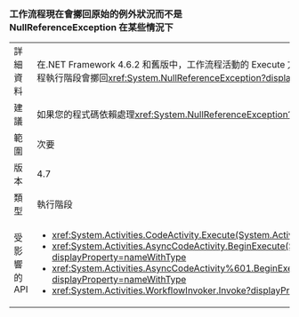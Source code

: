 ### <a name="workflow-now-throws-original-exception-instead-of-nullreferenceexception-in-some-cases"></a>工作流程現在會擲回原始的例外狀況而不是 NullReferenceException 在某些情況下

|   |   |
|---|---|
|詳細資料|在.NET Framework 4.6.2 和舊版中，工作流程活動的 Execute 方法擲回的例外狀況時<code>null</code>值<xref:System.Exception.Message>屬性，System.Activities 工作流程執行階段會擲回<xref:System.NullReferenceException?displayProperty=name>、 遮罩原始的例外狀況。在.NET Framework 4.7 中，先前遮罩的例外狀況。|
|建議|如果您的程式碼依賴處理<xref:System.NullReferenceException?displayProperty=name>，將它變更為攔截可能會從您的自訂活動擲回的例外狀況。|
|範圍|次要|
|版本|4.7|
|類型|執行階段|
|受影響的 API|<ul><li><xref:System.Activities.CodeActivity.Execute(System.Activities.CodeActivityContext)?displayProperty=nameWithType></li><li><xref:System.Activities.AsyncCodeActivity.BeginExecute(System.Activities.AsyncCodeActivityContext,System.AsyncCallback,System.Object)?displayProperty=nameWithType></li><li><xref:System.Activities.AsyncCodeActivity%601.BeginExecute(System.Activities.AsyncCodeActivityContext,System.AsyncCallback,System.Object)?displayProperty=nameWithType></li><li><xref:System.Activities.WorkflowInvoker.Invoke?displayProperty=nameWithType></li></ul>|

